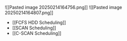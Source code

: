 
![[Pasted image 20250214164756.png]]
![[Pasted image 20250214164807.png]]


- [[FCFS HDD Scheduling]]
- [[SCAN Scheduling]]
- [[C-SCAN Scheduling]]